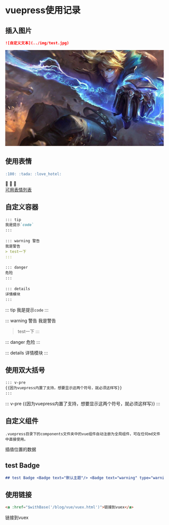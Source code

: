 # vuepress使用记录
 
 ## 插入图片
 ```markdown
 ![自定义文本](../img/test.jpg)
```
 ![Test](../img/test.jpg)    
 
 
 ## 使用表情
 ```markdown
 :100: :tada: :love_hotel: 
```
 :100: :tada: :love_hotel:    
 <a href="https://github.com/markdown-it/markdown-it-emoji/blob/master/lib/data/full.json" target="_blank">可用表情列表</a>
     
     
 ## 自定义容器
 ```markdown
 ::: tip
 我是提示`code`
 :::
 
 ::: warning 警告
 我是警告
 > test一下
 :::

::: danger
危险
:::

::: details
详情模块
:::
```
 ::: tip
 我是提示`code`
 :::
 
 ::: warning 警告
 我是警告
 > test一下
 :::

::: danger
危险
:::

::: details
详情模块
:::

## 使用双大括号
```markdown
::: v-pre
{{因为vuepress内置了支持，想要显示这两个符号，就必须这样写}}
:::
```
::: v-pre
{{因为vuepress内置了支持，想要显示这两个符号，就必须这样写}}
:::
    
    
## 自定义组件
```text
.vuepress目录下的components文件夹中的vue组件自动注册为全局组件，可在任何md文件中直接使用。
```
<Test>插值位置的数据</Test>
    
    
## test Badge <Badge text="默认主题"/> <Badge text="warning" type="warning" vertical="middle"/>
```markdown
## test Badge <Badge text="默认主题"/> <Badge text="warning" type="warning" vertical="middle"/>
```
    
    
## 使用链接
```html
<a :href="$withBase('/blog/vue/vuex.html')">链接到vuex</a>
```
<a :href="$withBase('/blog/vue/vuex.html')">链接到vuex</a>

